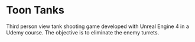 # Toon Tanks
Third person view tank shooting game developed with Unreal Engine 4 in a Udemy course. The objective is to eliminate the enemy turrets.